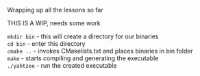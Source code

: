 Wrapping up all the lessons so far

THIS IS A WIP, needs some work

`mkdir bin`          - this will create a directory for our binaries<br>
`cd bin`             - enter this directory<br>
`cmake ..`           - invokes CMakelists.txt and places binaries in bin folder<br>
`make`               - starts compiling and generating the executable<br>
`./yahtzee`       	 - run the created executable
